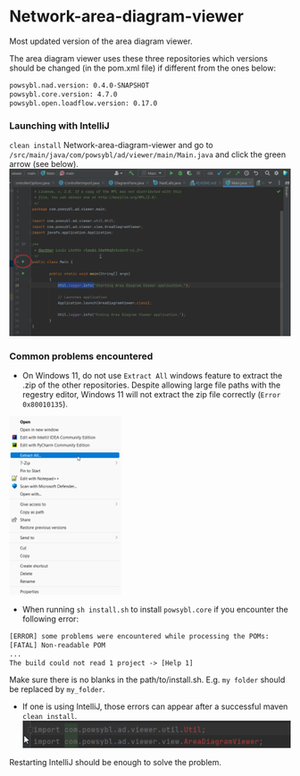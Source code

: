 # Network-area-diagram-viewer

Most updated version of the area diagram viewer.

The area diagram viewer uses these three repositories which versions should be changed (in the pom.xml file) if different from the ones below:
```
powsybl.nad.version: 0.4.0-SNAPSHOT
powsybl.core.version: 4.7.0
powsybl.open.loadflow.version: 0.17.0
```

### Launching with IntelliJ
`clean install` Network-area-diagram-viewer and go to `/src/main/java/com/powsybl/ad/viewer/main/Main.java` and click the green arrow (see below).
![img.png](readme_resources/launch_nad_viewer_with_intelliJ.png)

### Common problems encountered
- On Windows 11, do not use `Extract All` windows feature to extract the .zip of the other repositories. Despite allowing large file paths with the regestry editor, Windows 11 will not extract the zip file correctly (`Error 0x80010135`).

<img src="readme_resources/windows_extract_all.png" alt="drawing" width="200"/>

- When running `sh install.sh` to install `powsybl.core` if you encounter the following error:
```
[ERROR] some problems were encountered while processing the POMs:
[FATAL] Non-readable POM
...
The build could not read 1 project -> [Help 1]
```
Make sure there is no blanks in the path/to/install.sh. E.g. `my folder` should be replaced by `my_folder`.

- If one is using IntelliJ, those errors can appear after a successful maven `clean install`.
![img.png](readme_resources/intelliJ_error.png)

Restarting IntelliJ should be enough to solve the problem.